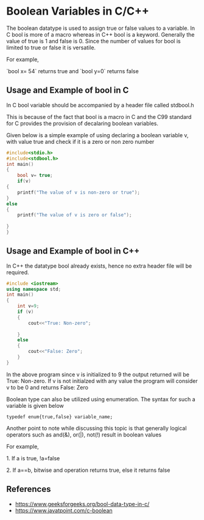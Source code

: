 # Boolean Variables in C/C++
<p> The boolean datatype is used to assign true or false values to a variable. In C bool is more of a macro whereas in C++ bool is a keyword. Generally the value of true is 1 and false is 0. Since the number of values for bool is limited to true or false it is versatile. </p>
<p>For example,</p>
`bool x= 54` returns true and `bool y=0` returns false

## Usage and Example of bool in C
<p>In C bool variable should be accompanied by a header file called stdbool.h </p> 
<p>This is because of the fact that bool is a macro in C and the C99 standard for C provides the provision of decalaring boolean variables.</p> 
<p>Given below is a simple example of using declaring a boolean variable v, with value true and check if it is a zero or non zero number</p>

```c
#include<stdio.h>
#include<stdbool.h>
int main()
{
    bool v= true;
    if(v)
{
    printf("The value of v is non-zero or true");
}
else
{ 
    printf("The value of v is zero or false");
    
}
}
```

## Usage and Example of bool in C++
<p>In C++ the datatype bool already exists, hence no extra header file will be required.</p>


``` cpp 
#include <iostream>
using namespace std;
int main()
{
    int v=9;
    if (v)
    {
        cout<<"True: Non-zero";
        
    }
    else
    {
        cout<<"False: Zero";
    }
}
```
<p>In the above program since v is initialized to 9 the output returned will be True: Non-zero. If v is not initialzed with any value the program will consider v to be 0 and returns False: Zero  </p>

<p>Boolean type can also be utilized using enumeration. The syntax for such a variable is given below </p>

```typedef enum{true,false} variable_name; ``` 
<p> Another point to note while discussing this topic is that generally logical operators such as and(&), or(|), not(!) result in boolean values</p>
<p> For example,</p>
<p>1. If a is true, !a=false</p>
<p>2. If a==b, bitwise and operation returns true, else it returns false</p>

## References
- https://www.geeksforgeeks.org/bool-data-type-in-c/
- https://www.javatpoint.com/c-boolean


